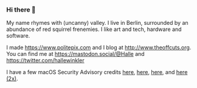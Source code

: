 ### Hi there 👋

My name rhymes with (uncanny) valley. I live in Berlin, surrounded by an abundance of red squirrel frenemies. I like art and tech, hardware and software.

I made https://www.politepix.com and I blog at http://www.theoffcuts.org. You can find me at https://mastodon.social/@Halle and https://twitter.com/hallewinkler

I have a few macOS Security Advisory credits [here](https://support.apple.com/en-us/HT212978), [here](https://support.apple.com/en-us/HT213488), [here](https://support.apple.com/en-us/HT213940), and [here (2x)](http://support.apple.com/en-us/121238).
